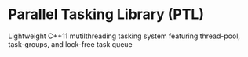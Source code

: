 # Parallel Tasking Library (PTL)
Lightweight C++11 mutilthreading tasking system featuring thread-pool, task-groups, and lock-free task queue

